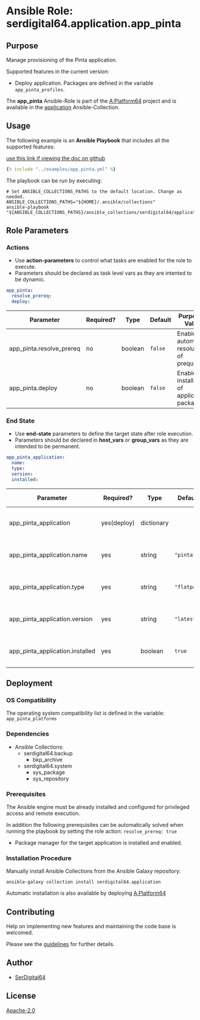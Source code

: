 # Ansible Role: serdigital64.application.app_pinta

## Purpose

Manage provisioning of the Pinta application.

Supported features in the current version:

- Deploy application. Packages are defined in the variable `app_pinta_profiles`.

The **app_pinta** Ansible-Role is part of the [A:Platform64](https://github.com/aplatform64/aplatform64) project and is available in the [application](https://aplatform64.readthedocs.io/en/latest/collections/application) Ansible-Collection.

## Usage

The following example is an **Ansible Playbook** that includes all the supported features:

[use this link if viewing the doc on github](https://github.com/aplatform64/application/blob/main/playbooks/app_pinta.yml)

```yaml
{% include "../examples/app_pinta.yml" %}
```

The playbook can be run by executing:

```shell
# Set ANSIBLE_COLLECTIONS_PATHS to the default location. Change as needed.
ANSIBLE_COLLECTIONS_PATHS="${HOME}/.ansible/collections"
ansible-playbook "${ANSIBLE_COLLECTIONS_PATHS}/ansible_collections/serdigital64/application/playbooks/app_pinta.yml"
```

## Role Parameters

### Actions

- Use **action-parameters** to control what tasks are enabled for the role to execute.
- Parameters should be declared as task level vars as they are intented to be dynamic.

```yaml
app_pinta:
  resolve_prereq:
  deploy:
```

| Parameter                | Required? | Type    | Default | Purpose / Value                             |
| ------------------------ | --------- | ------- | ------- | ------------------------------------------- |
| app_pinta.resolve_prereq | no        | boolean | `false` | Enable automatic resolution of prequisites  |
| app_pinta.deploy         | no        | boolean | `false` | Enable installation of application packages |

### End State

- Use **end-state** parameters to define the target state after role execution.
- Parameters should be declared in **host_vars** or **group_vars** as they are intended to be permanent.

```yaml
app_pinta_application:
  name:
  type:
  version:
  installed:
```

| Parameter                       | Required?   | Type       | Default     | Purpose / Value                    |
| ------------------------------- | ----------- | ---------- | ----------- | ---------------------------------- |
| app_pinta_application           | yes(deploy) | dictionary |             | Set application package end state  |
| app_pinta_application.name      | yes         | string     | `"pinta"`   | Select application package name    |
| app_pinta_application.type      | yes         | string     | `"flatpak"` | Select application package type    |
| app_pinta_application.version   | yes         | string     | `"latest"`  | Select application package version |
| app_pinta_application.installed | yes         | boolean    | `true`      | Set application package end state  |

## Deployment

### OS Compatibility

The operating system compatibility list is defined in the variable: `app_pinta_platforms`

### Dependencies

- Ansible Collections:
  - serdigital64.backup
    - bkp_archive
  - serdigital64.system
    - sys_package
    - sys_repository

### Prerequisites

The Ansible engine must be already installed and configured for privileged access and remote execution.

In addition the following prerequisites can be automatically solved when running the playbook by setting the role action: `resolve_prereq: true`

- Package manager for the target application is installed and enabled.

### Installation Procedure

Manually install Ansible Collections from the Ansible Galaxy repository:

```shell
ansible-galaxy collection install serdigital64.application
```

Automatic installation is also available by deploying [A:Platform64](https://aplatform64.readthedocs.io/en/latest/#deployment)

## Contributing

Help on implementing new features and maintaining the code base is welcomed.

Please see the [guidelines](https://aplatform64.readthedocs.io/en/latest/CONTRIBUTING) for further details.

## Author

- [SerDigital64](https://serdigital64.github.io/)

## License

[Apache-2.0](https://www.apache.org/licenses/LICENSE-2.0.txt)
